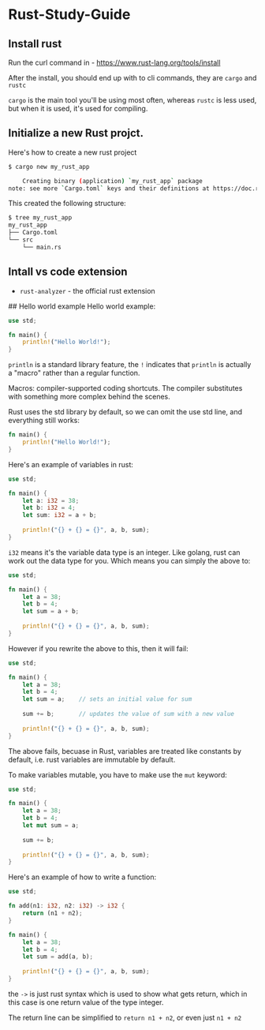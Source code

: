 # Rust-Study-Guide


## Install rust

Run the curl command in - https://www.rust-lang.org/tools/install

After the install, you should end up with to cli commands, they are `cargo` and `rustc`

`cargo` is the main tool you'll be using most often, whereas `rustc` is less used, but when it is used, it's used for compiling. 


## Initialize a new Rust projct. 

Here's how to create a new rust project

```bash
$ cargo new my_rust_app

    Creating binary (application) `my_rust_app` package
note: see more `Cargo.toml` keys and their definitions at https://doc.rust-lang.org/cargo/reference/manifest.html
```

This created the following structure:

```bash
$ tree my_rust_app 
my_rust_app
├── Cargo.toml
└── src
    └── main.rs

```


## Intall vs code extension

- `rust-analyzer` - the official rust extension


## Hello world example
Hello world example:

```rust
use std;

fn main() {
    println!("Hello World!");
}
```

`println` is a standard library feature, the `!` indicates that `println` is actually a "macro" rather than a regular function. 

Macros: compiler-supported coding shortcuts. The compiler substitutes with something more complex behind the scenes. 

Rust uses the std library by default, so we can omit the use std line, and everything still works:

```rust
fn main() {
    println!("Hello World!");
}
```




Here's an example of variables in rust:

```rust
use std;

fn main() {
    let a: i32 = 38;
    let b: i32 = 4;
    let sum: i32 = a + b;
    
    println!("{} + {} = {}", a, b, sum);
}

```

`i32` means it's the variable data type is an integer. Like golang, rust can work out the data type for you. Which means you can simply the above to:

```rust
use std;

fn main() {
    let a = 38;
    let b = 4;
    let sum = a + b; 
    
    println!("{} + {} = {}", a, b, sum);
}
```

However if you rewrite the above to this, then it will fail:

```rust
use std;

fn main() {
    let a = 38;
    let b = 4;
    let sum = a;    // sets an initial value for sum
    
    sum += b;       // updates the value of sum with a new value
    
    println!("{} + {} = {}", a, b, sum);
}
```

The above fails, becuase in Rust, variables are treated like constants by default, i.e. rust variables are immutable by default.  

To make variables mutable, you have to make use the `mut` keyword:

```rust
use std;

fn main() {
    let a = 38;
    let b = 4;
    let mut sum = a;
    
    sum += b;
    
    println!("{} + {} = {}", a, b, sum);
}
```

   
Here's an example of how to write a function:


```rust
use std;

fn add(n1: i32, n2: i32) -> i32 {
    return (n1 + n2); 
}

fn main() {
    let a = 38;
    let b = 4;
    let sum = add(a, b);
    
    println!("{} + {} = {}", a, b, sum);
}
```

the `->` is just rust syntax which is used to show what gets return, which in this case is one return value of the type integer. 

The return line can be simplified to `return n1 + n2`, or even just `n1 + n2`

